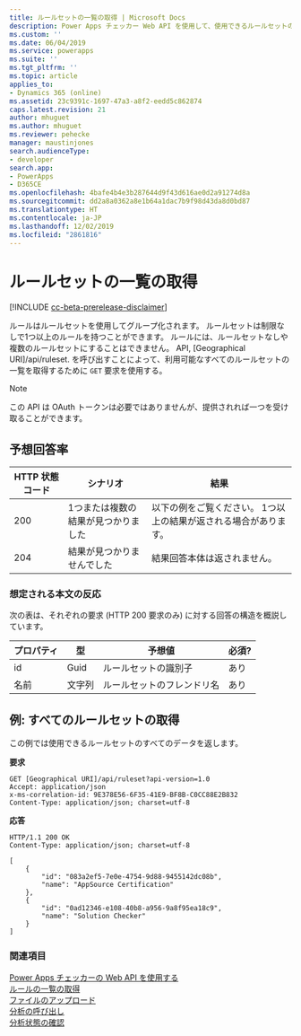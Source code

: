```yaml
---
title: ルールセットの一覧の取得 | Microsoft Docs
description: Power Apps チェッカー Web API を使用して、使用できるルールセットの一覧を取得するための GET 要求の形成方法についてお読みください。
ms.custom: ''
ms.date: 06/04/2019
ms.service: powerapps
ms.suite: ''
ms.tgt_pltfrm: ''
ms.topic: article
applies_to:
- Dynamics 365 (online)
ms.assetid: 23c9391c-1697-47a3-a8f2-eedd5c862874
caps.latest.revision: 21
author: mhuguet
ms.author: mhuguet
ms.reviewer: pehecke
manager: maustinjones
search.audienceType:
- developer
search.app:
- PowerApps
- D365CE
ms.openlocfilehash: 4bafe4b4e3b287644d9f43d616ae0d2a91274d8a
ms.sourcegitcommit: dd2a8a0362a8e1b64a1dac7b9f98d43da8d0bd87
ms.translationtype: HT
ms.contentlocale: ja-JP
ms.lasthandoff: 12/02/2019
ms.locfileid: "2861816"
---
```

# <a name="retrieve-the-list-of-rulesets"></a>ルールセットの一覧の取得

[!INCLUDE [cc-beta-prerelease-disclaimer](../../../../includes/cc-beta-prerelease-disclaimer.md)]

ルールはルールセットを使用してグループ化されます。 ルールセットは制限なしで1つ以上のルールを持つことができます。 ルールには、ルールセットなしや複数のルールセットにすることはできません。 API, [Geographical URI]/api/ruleset. を呼び出すことによって、利用可能なすべてのルールセットの一覧を取得するために `GET` 要求を使用する。

> [!NOTE]
>  この API は OAuth トークンは必要ではありませんが、提供されれば一つを受け取ることができます。

<a name="bkmk_responses"></a>

## <a name="expected-responses"></a>予想回答率

|HTTP 状態コード|シナリオ|結果|
|---|---|---|
|200|1つまたは複数の結果が見つかりました|以下の例をご覧ください。 1つ以上の結果が返される場合があります。|
|204|結果が見つかりませんでした|結果回答本体は返されません。|

### <a name="expected-response-body"></a>想定される本文の反応

次の表は、それぞれの要求 (HTTP 200 要求のみ) に対する回答の構造を概説しています。

|プロパティ|型|予想値|必須?|
|---|---|---|---|
|id|Guid|ルールセットの識別子|あり|
|名前|文字列|ルールセットのフレンドリ名|あり|

<a name="bkmk_retrieve"></a>

## <a name="example-retrieve-all-rulesets"></a>例: すべてのルールセットの取得

この例では使用できるルールセットのすべてのデータを返します。

**要求**

```http
GET [Geographical URI]/api/ruleset?api-version=1.0
Accept: application/json
x-ms-correlation-id: 9E378E56-6F35-41E9-BF8B-C0CC88E2B832
Content-Type: application/json; charset=utf-8
```

**応答**

```http
HTTP/1.1 200 OK
Content-Type: application/json; charset=utf-8

[
    {
        "id": "083a2ef5-7e0e-4754-9d88-9455142dc08b",
        "name": "AppSource Certification"
    },
    {
        "id": "0ad12346-e108-40b8-a956-9a8f95ea18c9",
        "name": "Solution Checker"
    }
]
```

### <a name="see-also"></a>関連項目

[Power Apps チェッカーの Web API を使用する](overview.md)<br />
[ルールの一覧の取得](retrieve-rules.md)<br />
[ファイルのアップロード](upload-file.md)<br />
[分析の呼び出し](analyze.md)<br />
[分析状態の確認](check-status.md)<br />
